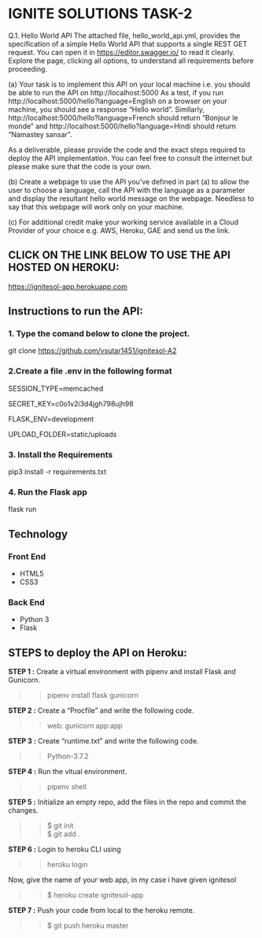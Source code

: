 # IGNITE SOLUTIONS TASK-2

Q.1. Hello World API
The attached file, hello_world_api.yml, provides the specification of a simple Hello World API that supports a single REST
GET request. You can open it in https://editor.swagger.io/ to read it clearly. Explore the page, clicking all options, to
understand all requirements before proceeding.  

(a) Your task is to implement this API on your local machine i.e. you should be able to run the API on http://localhost:5000
As a test, if you run http://localhost:5000/hello?language=English on a browser on your machine, you should see a
response “Hello world”. SimIlarly, http://localhost:5000/hello?language=French should return “Bonjour le
monde” and http://localhost:5000/hello?language=Hindi should return “Namastey sansar”.  

As a deliverable, please provide the code and the exact steps required to deploy the API implementation. You can
feel free to consult the internet but please make sure that the code is your own.  

(b) Create a webpage to use the API you’ve defined in part (a) to allow the user to choose a language, call the API with
the language as a parameter and display the resultant hello world message on the webpage. Needless to say that
this webpage will work only on your machine.  

(c) For additional credit make your working service available in a Cloud Provider of your choice e.g. AWS, Heroku,
GAE and send us the link.  

## CLICK ON THE LINK BELOW TO USE THE API HOSTED ON HEROKU:</br>
https://ignitesol-app.herokuapp.com  
## Instructions to run the API:  
### 1. Type the comand below to clone the project.  
git clone https://github.com/vsutar1451/ignitesol-A2  

### 2.Create a file .env in the following format  

SESSION_TYPE=memcached 

SECRET_KEY=c0o1v2i3d4jgh798ujh98 

FLASK_ENV=development 

UPLOAD_FOLDER=static/uploads 





### 3. Install the Requirements
pip3 install -r requirements.txt  
### 4. Run the Flask app
flask run 

## Technology  

### Front End
- HTML5
- CSS3  

### Back End
- Python 3
- Flask  



  
## STEPS to deploy the API on Heroku:
**STEP 1 :** Create a virtual environment with pipenv and install Flask and Gunicorn.</br>
>> pipenv install flask gunicorn 

**STEP 2 :** Create a “Procfile” and write the following code.</br>
>> web: gunicorn  app:app 

**STEP 3 :** Create “runtime.txt” and write the following code.</br>
>> Python-3.7.2 


**STEP 4 :** Run the vitual environment.</br>
>> pipenv shell 

**STEP 5 :** Initialize an empty repo, add the files in the repo and commit the changes.</br>
>> $ git init </br>
>> $ git add .  

**STEP 6 :** Login to heroku CLI using</br>
>> heroku login  </br>

Now, give the name of your web app, in my case i have given ignitesol</br>
>> $ heroku create ignitesol-app  

**STEP 7 :** Push your code from local to the heroku remote.</br>
>> $ git push heroku master  







